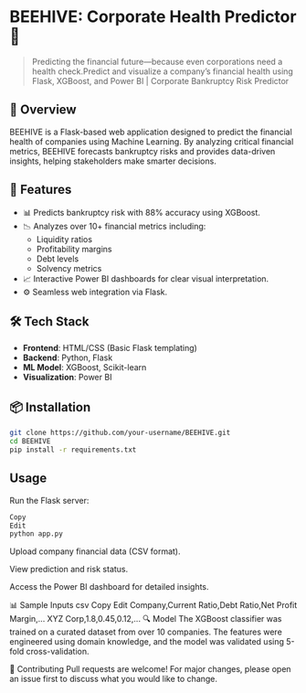 # BEEHIVE: Corporate Health Predictor 🐝

> Predicting the financial future—because even corporations need a health check.Predict and visualize a company’s financial health using Flask, XGBoost, and Power BI | Corporate Bankruptcy Risk Predictor

## 🧠 Overview

BEEHIVE is a Flask-based web application designed to predict the financial health of companies using Machine Learning. By analyzing critical financial metrics, BEEHIVE forecasts bankruptcy risks and provides data-driven insights, helping stakeholders make smarter decisions.

## 🎯 Features

- 📊 Predicts bankruptcy risk with 88% accuracy using XGBoost.
- 📉 Analyzes over 10+ financial metrics including:
  - Liquidity ratios
  - Profitability margins
  - Debt levels
  - Solvency metrics
- 📈 Interactive Power BI dashboards for clear visual interpretation.
- ⚙️ Seamless web integration via Flask.

## 🛠️ Tech Stack

- **Frontend**: HTML/CSS (Basic Flask templating)
- **Backend**: Python, Flask
- **ML Model**: XGBoost, Scikit-learn
- **Visualization**: Power BI

## 📦 Installation

```bash
git clone https://github.com/your-username/BEEHIVE.git
cd BEEHIVE
pip install -r requirements.txt
```

## Usage
Run the Flask server:

```bash
Copy
Edit
python app.py
```
Upload company financial data (CSV format).

View prediction and risk status.

Access the Power BI dashboard for detailed insights.

📊 Sample Inputs
csv
Copy
Edit
Company,Current Ratio,Debt Ratio,Net Profit Margin,...
XYZ Corp,1.8,0.45,0.12,...
🔍 Model
The XGBoost classifier was trained on a curated dataset from over 10 companies. The features were engineered using domain knowledge, and the model was validated using 5-fold cross-validation.

🤝 Contributing
Pull requests are welcome! For major changes, please open an issue first to discuss what you would like to change.

